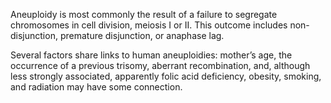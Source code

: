 Aneuploidy is most commonly the result of a failure to segregate chromosomes in cell division, meiosis I or II. This outcome includes non-disjunction, premature disjunction, or anaphase lag.

Several factors share links to human aneuploidies: mother’s age, the occurrence of a previous trisomy, aberrant recombination, and, although less strongly associated, apparently folic acid deficiency, obesity, smoking, and radiation may have some connection.